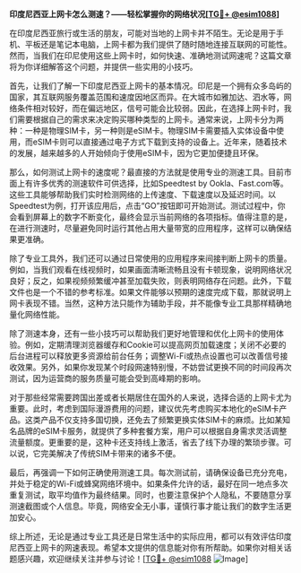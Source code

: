 **印度尼西亚上网卡怎么测速？——轻松掌握你的网络状况[[TG💪+ @esim1088](https://t.me/s/esim1088)]**

在印度尼西亚旅行或生活的朋友，可能对当地的上网卡并不陌生。无论是用于手机、平板还是笔记本电脑，上网卡都为我们提供了随时随地连接互联网的可能性。然而，当我们在印尼使用这些上网卡时，如何快速、准确地测试网速呢？这篇文章将为你详细解答这个问题，并提供一些实用的小技巧。

首先，让我们了解一下印度尼西亚上网卡的基本情况。印尼是一个拥有众多岛屿的国家，其互联网服务覆盖范围和速度因地区而异。在大城市如雅加达、泗水等，网络条件相对较好，而在偏远地区，信号可能会比较弱。因此，在选择上网卡时，我们需要根据自己的需求来决定购买哪种类型的上网卡。通常来说，上网卡分为两种：一种是物理SIM卡，另一种则是eSIM卡。物理SIM卡需要插入实体设备中使用，而eSIM卡则可以直接通过电子方式下载到支持的设备上。近年来，随着技术的发展，越来越多的人开始倾向于使用eSIM卡，因为它更加便捷且环保。

那么，如何测试上网卡的速度呢？最直接的方法就是使用专业的测速工具。目前市面上有许多优秀的测速软件可供选择，比如Speedtest by Ookla、Fast.com等。这些工具能够帮助我们实时检测网络的上传速度、下载速度以及延迟时间。以Speedtest为例，打开该应用后，点击“GO”按钮即可开始测试。测试过程中，你会看到屏幕上的数字不断变化，最终会显示当前网络的各项指标。值得注意的是，在进行测速时，尽量避免同时运行其他占用大量带宽的应用程序，这样可以确保结果更准确。

除了专业工具外，我们还可以通过日常使用的应用程序来间接判断上网卡的质量。例如，当我们观看在线视频时，如果画面清晰流畅且没有卡顿现象，说明网络状况良好；反之，如果视频频繁缓冲甚至加载失败，则表明网络存在问题。此外，下载文件也是一个不错的参考标准。如果文件能够以预期的速度完成下载，那就说明上网卡表现不错。当然，这种方法只能作为辅助手段，并不能像专业工具那样精确地量化网络性能。

除了测速本身，还有一些小技巧可以帮助我们更好地管理和优化上网卡的使用体验。例如，定期清理浏览器缓存和Cookie可以提高网页加载速度；关闭不必要的后台进程可以释放更多资源给前台任务；调整Wi-Fi或热点设置也可以改善信号接收效果。另外，如果你发现某个时段网速特别慢，不妨尝试更换不同的时间段再次测试，因为运营商的服务质量可能会受到高峰期的影响。

对于那些经常需要跨国出差或者长期居住在国外的人来说，选择合适的上网卡尤为重要。此时，考虑到国际漫游费用的问题，建议优先考虑购买本地化的eSIM卡产品。这类产品不仅支持多国切换，还免去了频繁更换实体SIM卡的麻烦。比如某知名品牌的eSIM卡服务，就提供了多种套餐方案，用户可以根据自身需求灵活调整流量额度。更重要的是，这种卡还支持线上激活，省去了线下办理的繁琐步骤。可以说，它完美解决了传统SIM卡带来的诸多不便。

最后，再强调一下如何正确使用测速工具。每次测试前，请确保设备已充分充电，并处于稳定的Wi-Fi或蜂窝网络环境中。如果条件允许的话，最好在同一地点多次重复测试，取平均值作为最终结果。同时，也要注意保护个人隐私，不要随意分享测速截图或个人信息。毕竟，网络安全无小事，谨慎行事才能让我们的数字生活更加安心。

综上所述，无论是通过专业工具还是日常生活中的实际应用，都可以有效评估印度尼西亚上网卡的网速表现。希望本文提供的信息能对你有所帮助。如果你对相关话题感兴趣，欢迎继续关注并参与讨论！[[TG💪+ @esim1088](https://t.me/s/esim1088) ![Image](https://i.postimg.cc/4NQfJmqS/Snipaste-2025-05-13-00-14-12.png)]